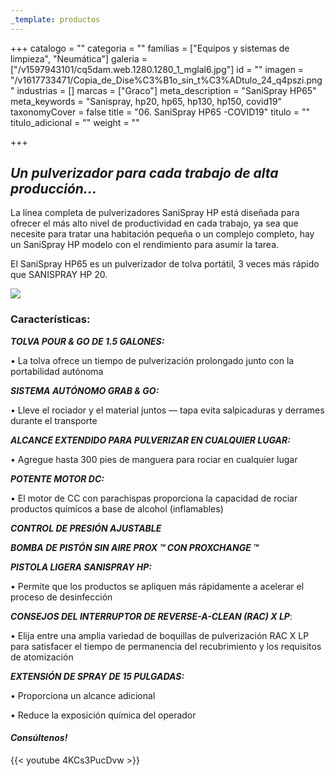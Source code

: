 ```yaml
---
_template: productos
---
```







+++
catalogo = ""
categoria = ""
familias = ["Equipos y sistemas de limpieza", "Neumática"]
galeria = ["/v1597943101/cq5dam.web.1280.1280_1_mglal6.jpg"]
id = ""
imagen = "/v1617733471/Copia_de_Dise%C3%B1o_sin_t%C3%ADtulo_24_q4pszi.png"
industrias = []
marcas = ["Graco"]
meta_description = "SaniSpray HP65"
meta_keywords = "Sanispray, hp20, hp65, hp130, hp150, covid19"
taxonomyCover = false
title = "06. SaniSpray HP65 -COVID19"
titulo = ""
titulo_adicional = ""
weight = ""

+++
## **_Un pulverizador para cada trabajo de alta producción..._**

La línea completa de pulverizadores SaniSpray HP está diseñada para ofrecer el más alto nivel de productividad en cada trabajo, ya sea que necesite para tratar una habitación pequeña o un complejo completo, hay un SaniSpray HP modelo con el rendimiento para asumir la tarea.

El SaniSpray HP65 es un pulverizador de tolva portátil, 3 veces más rápido que SANISPRAY HP 20.

![](https://res.cloudinary.com/novatec/v1597943487/image_4_v3yhid.png)

### **Características:**

**_TOLVA POUR & GO DE 1.5 GALONES:_**

• La tolva ofrece un tiempo de pulverización prolongado junto con la portabilidad autónoma

**_SISTEMA AUTÓNOMO GRAB & GO:_**

• Lleve el rociador y el material juntos — tapa evita salpicaduras y derrames durante el transporte

**_ALCANCE EXTENDIDO PARA PULVERIZAR EN CUALQUIER LUGAR:_**

• Agregue hasta 300 pies de manguera para rociar en cualquier lugar

**_POTENTE MOTOR DC:_**

• El motor de CC con parachispas proporciona la capacidad de rociar productos químicos a base de alcohol (inflamables)

**_CONTROL DE PRESIÓN AJUSTABLE_**

**_BOMBA DE PISTÓN SIN AIRE PROX ™ CON PROXCHANGE ™_**

**_PISTOLA LIGERA SANISPRAY HP:_**

• Permite que los productos se apliquen más rápidamente a acelerar el proceso de desinfección

**_CONSEJOS DEL INTERRUPTOR DE REVERSE-A-CLEAN (RAC) X LP_**:

• Elija entre una amplia variedad de boquillas de pulverización RAC X LP para satisfacer el tiempo de permanencia del recubrimiento y los requisitos de atomización

**_EXTENSIÓN DE SPRAY DE 15 PULGADAS:_**

• Proporciona un alcance adicional

• Reduce la exposición química del operador

#### **_Consúltenos!_** 

{{< youtube 4KCs3PucDvw >}}
